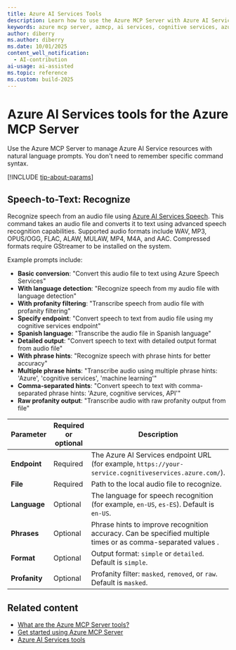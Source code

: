 ```yaml
---
title: Azure AI Services Tools
description: Learn how to use the Azure MCP Server with Azure AI Services.
keywords: azure mcp server, azmcp, ai services, cognitive services, azure services
author: diberry
ms.author: diberry
ms.date: 10/01/2025
content_well_notification:
  - AI-contribution
ai-usage: ai-assisted
ms.topic: reference
ms.custom: build-2025
---
```

# Azure AI Services tools for the Azure MCP Server

Use the Azure MCP Server to manage Azure AI Service resources with natural language prompts. You don't need to remember specific command syntax.

[!INCLUDE [tip-about-params](../includes/tools/parameter-consideration.md)]


## Speech-to-Text: Recognize

<!-- `azmcp speech stt recognize` -->


Recognize speech from an audio file using [Azure AI Services Speech](/azure/ai-services/speech-service/speech-to-text). This command takes an audio file and converts it to text using advanced speech recognition capabilities. Supported audio formats include WAV, MP3, OPUS/OGG, FLAC, ALAW, MULAW, MP4, M4A, and AAC. Compressed formats require GStreamer to be installed on the system.

Example prompts include:

- **Basic conversion**: "Convert this audio file to text using Azure Speech Services"
- **With language detection**: "Recognize speech from my audio file with language detection"
- **With profanity filtering**: "Transcribe speech from audio file with profanity filtering"
- **Specify endpoint**: "Convert speech to text from audio file using my cognitive services endpoint"
- **Spanish language**: "Transcribe the audio file in Spanish language"
- **Detailed output**: "Convert speech to text with detailed output format from audio file"
- **With phrase hints**: "Recognize speech with phrase hints for better accuracy"
- **Multiple phrase hints**: "Transcribe audio using multiple phrase hints: 'Azure', 'cognitive services', 'machine learning'"
- **Comma-separated hints**: "Convert speech to text with comma-separated phrase hints: 'Azure, cognitive services, API'"
- **Raw profanity output**: "Transcribe audio with raw profanity output from file"

| Parameter |  Required or optional | Description |
|-----------------------|----------------------|-------------|
| **Endpoint** |  Required | The Azure AI Services endpoint URL (for example, `https://your-service.cognitiveservices.azure.com/`). |
| **File** |  Required | Path to the local audio file to recognize. |
| **Language** |  Optional | The language for speech recognition (for example, `en-US`, `es-ES`). Default is `en-US`. |
| **Phrases** |  Optional | Phrase hints to improve recognition accuracy. Can be specified multiple times or as comma-separated values . |
| **Format** |  Optional | Output format: `simple` or `detailed`. Default is `simple`. |
| **Profanity** |  Optional | Profanity filter: `masked`, `removed`, or `raw`. Default is `masked`. |

## Related content

- [What are the Azure MCP Server tools?](index.md)
- [Get started using Azure MCP Server](../get-started.md)
- [Azure AI Services tools](/azure/ai-services)